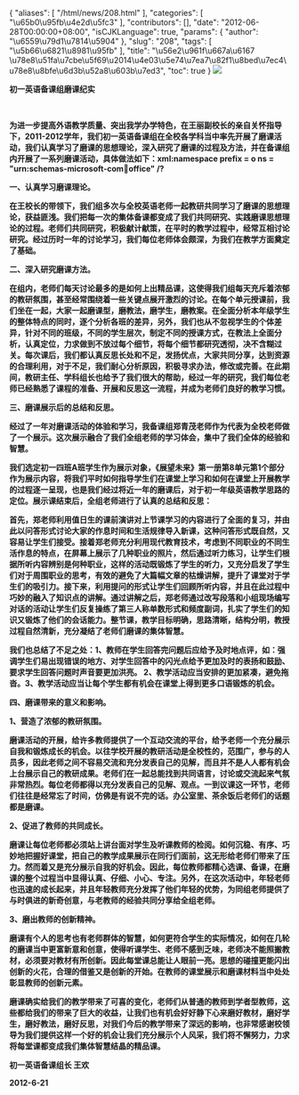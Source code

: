 {
    "aliases": [
        "/html/news/208.html"
    ],
    "categories": [
        "\u65b0\u95fb\u4e2d\u5fc3"
    ],
    "contributors": [],
    "date": "2012-06-28T00:00:00+08:00",
    "isCJKLanguage": true,
    "params": {
        "author": "\u6559\u79d1\u7814\u5904"
    },
    "slug": "208",
    "tags": [
        "\u5b66\u6821\u8981\u95fb"
    ],
    "title": "\u56e2\u961f\u667a\u6167 \u78e8\u51fa\u7cbe\u5f69\u2014\u4e03\u5e74\u7ea7\u82f1\u8bed\u7ec4\u78e8\u8bfe\u6d3b\u52a8\u603b\u7ed3",
    "toc": true
}
**![](https://cdn.tfls.online/mirror/full/303dc4aa47f5a6fd5469fff1e6c04b2f18aa95e6.jpg)**

**初一英语备课组磨课纪实**

 

**为进一步提高外语教学质量、突出我学办学特色，在王丽副校长的亲自关怀指导下，2011-2012学年，我们初一英语备课组在全校各学科当中率先开展了磨课活动，我们认真学习了磨课的思想理论，深入研究了磨课的过程及方法，并在备课组内开展了一系列磨课活动，具体做法如下：xml:namespace prefix = o ns = "urn:schemas-microsoft-com:office:office" /?**

**一、认真学习磨课理论。**

**在王校长的带领下，我们组多次与全校英语老师一起教研共同学习了磨课的思想理论，获益匪浅。我们把每一次的集体备课都变成了我们共同研究、实践磨课思想理论的过程。老师们共同研究，积极献计献策，在平时的教学过程中，经常互相讨论研究。经过历时一年的讨论学习，我们每位老师体会颇深，为我们在教学方面奠定了基础。**

**二、深入研究磨课方法。**

**在组内，老师们每天讨论最多的是如何上出精品课，这使得我们组每天充斥着浓郁的教研氛围，甚至经常围绕着一些关键点展开激烈的讨论。在每个单元授课前，我们坐在一起，大家一起磨课型，磨教法，磨学生，磨教案。在全面分析本年级学生的整体特点的同时，逐个分析各班的差异，另外，我们也从不忽视学生的个体差异，针对不同的班级，不同的学生层次，制定不同的授课方式，在教法上全面分析，认真定位，力求做到不放过每个细节，将每个细节都研究透彻，决不含糊过关。每次课后，我们都认真反思长处和不足，发扬优点，大家共同分享，达到资源的合理利用，对于不足，我们耐心分析原因，积极寻求办法，修改或完善。在此期间，教研主任、学科组长也给予了我们很大的帮助，经过一年的研究，我们每位老师已经熟悉了课程的准备、开展和反思这一流程，并成为老师们良好的教学习惯。**

**三、磨课展示后的总结和反思。**

**经过了一年对磨课活动的体验和学习，我备课组郑青茂老师作为代表为全校老师做了一个展示。这次展示融合了我们全组老师的学习体会，集中了我们全体的经验和智慧。**

**我们选定初一四班A班学生作为展示对象，《展望未来》第一册第8单元第1个部分作为展示内容，将我们平时如何指导学生们在课堂上学习和如何在课堂上开展教学的过程逐一呈现，也是我们经过将近一年的磨课后，对于初一年级英语教学思路的定位。展示课结束后，全组老师进行了认真的总结和反思：**

**首先，郑老师利用值日生的课前演讲对上节课学习的内容进行了全面的复习，并由此以问答形式讨论大家的作息时间和生活规律导入新课，这种问答形式既自然，又容易让学生们接受。接着郑老师充分利用现代教育技术，考虑到不同职业的不同生活作息的特点，在屏幕上展示了几种职业的照片，然后通过听力练习，让学生们根据所听内容辨别是何种职业，这样的活动既锻炼了学生的听力，又充分启发了学生们对于周围职业的思考，有效的避免了大篇幅文章的枯燥讲解，提升了课堂对于学生们的吸引力。接下来，利用提问的形式让学生们回顾所听内容，并且在此过程中巧妙的融入了知识点的讲解。通过讲解之后，郑老师通过改写段落和小组现场编写对话的活动让学生们反复操练了第三人称单数形式和频度副词，扎实了学生们的知识又锻炼了他们的会话能力。整节课，教学目标明确，思路清晰，结构分明，教授过程自然清新，充分凝结了老师们磨课的集体智慧。**

**我们也总结了不足之处：1、教师在学生回答完问题后应给予及时地点评，如：强调学生们易出现错误的地方、对学生回答中的闪光点给予更加及时的表扬和鼓励、要求学生回答问题时声音要更加洪亮。 2、教学活动应当安排的更加紧凑，避免拖沓。3、教学活动应当让每个学生都有机会在课堂上得到更多口语锻炼的机会。**

**四、磨课带来的意义和影响。**

**1、营造了浓郁的教研氛围。**

**磨课活动的开展，给许多教师提供了一个互动交流的平台，给予老师一个充分展示自我和锻炼成长的机会。以往学校开展的教研活动是全校性的，范围广，参与的人员多，因此老师之间不容易交流和充分发表自己的见解，而且并不是人人都有机会上台展示自己的教研成果。老师们在一起总能找到共同语言，讨论或交流起来气氛非常热烈。每位老师都得以充分发表自己的见解、观点。一到议课这一环节，老师们往往是经常忘了时间，仿佛是有说不完的话。办公室里、茶余饭后老师们的话题都是磨课。**

**2、促进了教师的共同成长。**

**磨课让每位老师都必须站上讲台面对学生及听课教师的检阅。如何沉稳、有序、巧妙地把握好课堂，把自己的教学成果展示在同行们面前，这无形给老师们带来了压力。然而着又是充分展示自我的好机会。因此，每位教师都精心选课、备课，在磨课的整个过程当中显得认真、仔细、小心、专注。另外，在这次活动中，年轻老师也迅速的成长起来，并且年轻教师充分发挥了他们年轻的优势，为同组老师提供了与时俱进的新奇创意，与老教师的经验共同分享给全组老师。**

**3、磨出教师的创新精神。**

**磨课有个人的思考也有老师群体的智慧，如何更符合学生的实际情况，如何在几轮的磨课当中更富新意和创意，使得听课学生、老师不感到乏味，老师决不能照搬教材，必须要对教材有所创新。因此每堂课总能让人眼前一亮。思想的碰撞更能闪出创新的火花，合理的借鉴又是创新的开始。在教师的课堂展示和磨课材料当中处处彰显教师的创新元素。**

**磨课确实给我们的教学带来了可喜的变化，老师们从普通的教师到学者型教师，这些都给我们的带来了巨大的收益，让我们也有机会好好静下心来磨好教材，磨好学生，磨好教法，磨好反思，对我们今后的教学带来了深远的影响，也非常感谢校领导为我们提供这样一个好的机会让我们充分展示个人风采，我们将不懈努力，力求将每堂课都变成我们集体智慧结晶的精品课。**

**初一英语备课组长 王欢**

**2012-6-21**

